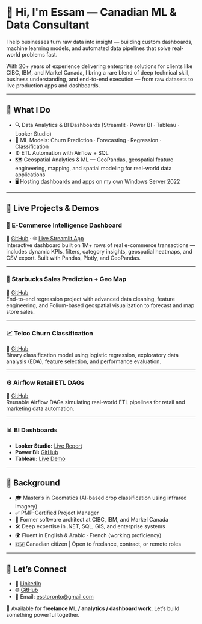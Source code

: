 # 👋 Hi, I'm Essam — Canadian ML & Data Consultant

I help businesses turn raw data into insight — building custom dashboards, machine learning models, and automated data pipelines that solve real-world problems fast.

With 20+ years of experience delivering enterprise solutions for clients like CIBC, IBM, and Markel Canada, I bring a rare blend of deep technical skill, business understanding, and end-to-end execution — from raw datasets to live production apps and dashboards.

---

## 🚀 What I Do

- 🔍 Data Analytics & BI Dashboards (Streamlit · Power BI · Tableau · Looker Studio)
- 🧠 ML Models: Churn Prediction · Forecasting · Regression · Classification
- ⚙️ ETL Automation with Airflow + SQL
- 🗺️ Geospatial Analytics & ML — GeoPandas, geospatial feature engineering, mapping, and spatial modeling for real-world data applications
- 🖥️ Hosting dashboards and apps on my own Windows Server 2022

---

## 📌 Live Projects & Demos

### 🛒 E-Commerce Intelligence Dashboard  
🔗 [GitHub](https://github.com/essamun/Ecom-Dashboard-Analytics) · 🌐 [Live Streamlit App](https://ecom-dashboard-analytics-4rgfidzx3p9dhpbgrexhpv.streamlit.app)  
Interactive dashboard built on 1M+ rows of real e-commerce transactions — includes dynamic KPIs, filters, category insights, geospatial heatmaps, and CSV export. Built with Pandas, Plotly, and GeoPandas.

---

### 📍 Starbucks Sales Prediction + Geo Map  
🔗 [GitHub](https://github.com/essamun/ai-starbucks-sales-prediction-map)  
End-to-end regression project with advanced data cleaning, feature engineering, and Folium-based geospatial visualization to forecast and map store sales.

---

### 📈 Telco Churn Classification  
🔗 [GitHub](https://github.com/essamun/telecom_churn_model)  
Binary classification model using logistic regression, exploratory data analysis (EDA), feature selection, and performance evaluation.

---

### ⚙️ Airflow Retail ETL DAGs  
🔗 [GitHub](https://github.com/essamun/airflow_etl_template)  
Reusable Airflow DAGs simulating real-world ETL pipelines for retail and marketing data automation.

---

### 📊 BI Dashboards  
- **Looker Studio:** [Live Report](https://lookerstudio.google.com/u/0/reporting/f16be1e0-4668-4a6d-a952-6a0e2f1704da/page/IBnQF)
- **Power BI:** [GitHub](https://github.com/essamun/eCommerce-PowerBI-Dashboard)  
- **Tableau:** [Live Demo](https://public.tableau.com/app/profile/essam.afifi/viz/E-CommerceAnalyticsDashboard50K/E-CommerceOverview?publish=yes)  

---

## 🧠 Background

- 🎓 Master’s in Geomatics (AI-based crop classification using infrared imagery)
- ✅ PMP-Certified Project Manager
- 🏢 Former software architect at CIBC, IBM, and Markel Canada
- 🛠️ Deep expertise in .NET, SQL, GIS, and enterprise systems
- 🌍 Fluent in English & Arabic · French (working proficiency)
- 🇨🇦 Canadian citizen | Open to freelance, contract, or remote roles

---

## 🤝 Let’s Connect

- 🔗 [LinkedIn](https://www.linkedin.com/in/essam-afifi)  
- 🌐 [GitHub](https://github.com/essamun)  
- 📧 Email: esstoronto@gmail.com

💼 Available for **freelance ML / analytics / dashboard work**. Let’s build something powerful together.
